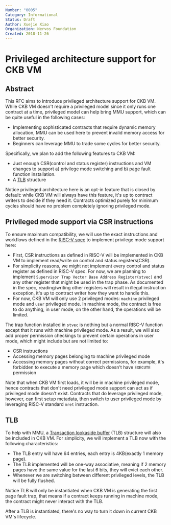 ```yaml
---
Number: "0005"
Category: Informational
Status: Draft
Author: Xuejie Xiao
Organization: Nervos Foundation
Created: 2018-11-26
---
```


# Privileged architecture support for CKB VM

## Abstract

This RFC aims to introduce privileged architecture support for CKB VM. While CKB VM doesn't require a privileged model since it only runs one contract at a time, privileged model can help bring MMU support, which can be quite useful in the following cases:

* Implementing sophisticated contracts that require dynamic memory allocation, MMU can be used here to prevent invalid memory access for better security.
* Beginners can leverage MMU to trade some cycles for better security.

Specifically, we plan to add the following features to CKB VM:

* Just enough CSR(control and status register) instructions and VM changes to support a) privilege mode switching and b) page fault function installation.
* A [TLB](https://en.wikipedia.org/wiki/Translation_lookaside_buffer) structure

Notice privileged architecture here is an opt-in feature that is closed by default: while CKB VM will always have this feature, it's up to contract writers to decide if they need it. Contracts optimized purely for minimum cycles should have no problem completely ignoring privileged mode.

## Privileged mode support via CSR instructions

To ensure maximum compatibility, we will use the exact instructions and workflows defined in the [RISC-V spec](https://riscv.org/specifications/privileged-isa/) to implement privilege mode support here:

* First, CSR instructions as defined in RISC-V will be implemented in CKB VM to implement read/write on control and status registers(CSR).
* For simplicity reasons, we might not implement every control and status register as defined in RISC-V spec. For now, we are planning to implement `Supervisor Trap Vector Base Address Register(stvec)` and any other register that might be used in the trap phase. As documented in the spec, reading/writing other registers will result in illegal instruction exception, it's up to contract writer how they want to handle this.
* For now, CKB VM will only use 2 privileged modes: `machine` privileged mode and `user` privileged mode. In machine mode, the contract is free to do anything, in user mode, on the other hand, the operations will be limited.

The trap function installed in `stvec` is nothing but a normal RISC-V function except that it runs with machine privileged mode. As a result, we will also add proper permission checkings to prevent certain operations in user mode, which might include but are not limited to:

* CSR instructions
* Accessing memory pages belonging to machine privileged mode
* Accessing memory pages without correct permissions, for example, it's forbidden to execute a memory page which doesn't have `EXECUTE` permission

Note that when CKB VM first loads, it will be in machine privileged mode, hence contracts that don't need privileged mode support can act as if privileged mode doesn't exist. Contracts that do leverage privileged mode, however, can first setup metadata, then switch to user privileged mode by leveraging RISC-V standard `mret` instruction.

## TLB

To help with MMU, a [Transaction lookaside buffer](https://en.wikipedia.org/wiki/Translation_lookaside_buffer) (TLB) structure will also be included in CKB VM. For simplicity, we will implement a TLB now with the following characteristics:

* The TLB entry will have 64 entries, each entry is 4KB(exactly 1 memory page).
* The TLB implemented will be one-way associative, meaning if 2 memory pages have the same value for the last 6 bits, they will evict each other.
* Whenever we are switching between different privileged levels, the TLB will be fully flushed.

Notice TLB will only be instantiated when CKB VM is generating the first page fault trap, that means if a contract keeps running in machine mode, the contract might never interact with the TLB.

After a TLB is instantiated, there's no way to turn it down in current CKB VM's lifecycle.
